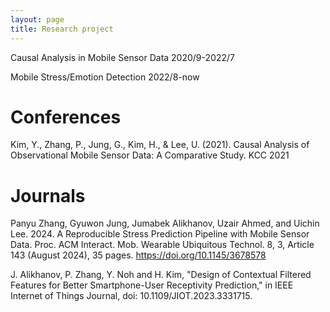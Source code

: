 ```yaml
---
layout: page
title: Research project
---
```


Causal Analysis in Mobile Sensor Data 2020/9-2022/7

Mobile Stress/Emotion Detection 2022/8-now

# Conferences
Kim, Y., Zhang, P., Jung, G., Kim, H., & Lee, U. (2021). Causal Analysis of Observational Mobile Sensor Data: A Comparative Study. KCC 2021

# Journals
Panyu Zhang, Gyuwon Jung, Jumabek Alikhanov, Uzair Ahmed, and Uichin Lee. 2024. A Reproducible Stress Prediction Pipeline with Mobile Sensor Data. Proc. ACM Interact. Mob. Wearable Ubiquitous Technol. 8, 3, Article 143 (August 2024), 35 pages. https://doi.org/10.1145/3678578

J. Alikhanov, P. Zhang, Y. Noh and H. Kim, "Design of Contextual Filtered Features for Better Smartphone-User Receptivity Prediction," in IEEE Internet of Things Journal, doi: 10.1109/JIOT.2023.3331715.


